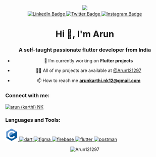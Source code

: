 <div id="header" align="center">
<img src="https://cdn.dribbble.com/users/364116/screenshots/1899338/media/eec1961f07ec63787115fc1226c63fad.gif" width="250"/>
<div id="hesders">
  <div id="badges">
    <a href="https://www.linkedin.com/in/arun-nk-24877723a">
      <img src="https://img.shields.io/badge/LinkedIn-blue?style=for-the-badge&logo=linkedin&logoColor=white" alt="LinkedIn Badge"/>
    </a>
    <a href="https://twitter.com/TweetArun1297?t=Q6FKiwGN92bC0sKkvOkkfA&s=09">
      <img src="https://img.shields.io/badge/Twitter-lightblue?style=for-the-badge&logo=twitter&logoColor=white" alt="Twitter Badge"/>
    </a>
    <a href="https://instagram.com/_karthi_fz_?igshid=MzNlNGNkZWQ4Mg==">
      <img src="https://img.shields.io/badge/Instagram-indigo?style=for-the-badge&logo=instagram&logoColor=white" alt="Instagram Badge"/>
    </a>
<h1 align="center">Hi 👋, I'm Arun</h1>
<h3 align="center">A self-taught passionate flutter developer from India</h3>



- 🔭 I’m currently working on **Flutter projects**

- 👨‍💻 All of my projects are available at  [@Arun121297](https://github.com/Arun121297)

- 📫 How to reach me **arunkarthi.nk12@gmail.com**
    
  

<h3 align="left">Connect with me:</h3>
<p align="left">
<a href="https://www.linkedin.com/in/arun-nk-24877723a" target="blank"><img align="center" src="https://raw.githubusercontent.com/rahuldkjain/github-profile-readme-generator/master/src/images/icons/Social/linked-in-alt.svg" alt="arun (karthi) NK" height="30" width="40" /></a>
</p>

<h3 align="left">Languages and Tools:</h3>
<p align="left"> <a href="https://www.cprogramming.com/" target="_blank" rel="noreferrer"> <img src="https://raw.githubusercontent.com/devicons/devicon/master/icons/c/c-original.svg" alt="c" width="40" height="40"/> </a> <a href="https://dart.dev" target="_blank" rel="noreferrer"> <img src="https://www.vectorlogo.zone/logos/dartlang/dartlang-icon.svg" alt="dart" width="40" height="40"/> </a> <a href="https://www.figma.com/" target="_blank" rel="noreferrer"> <img src="https://www.vectorlogo.zone/logos/figma/figma-icon.svg" alt="figma" width="40" height="40"/> </a> <a href="https://firebase.google.com/" target="_blank" rel="noreferrer"> <img src="https://www.vectorlogo.zone/logos/firebase/firebase-icon.svg" alt="firebase" width="40" height="40"/> </a> <a href="https://flutter.dev" target="_blank" rel="noreferrer"> <img src="https://www.vectorlogo.zone/logos/flutterio/flutterio-icon.svg" alt="flutter" width="40" height="40"/> </a><a href="https://www.postman.com/" target="_blank" rel="noreferrer"> <img src="https://img.uxwing.com/wp-content/themes/uxwing/download/brands-social-media/postman-icon.png" alt="postman" width="40" height="40"/> </a> </p>

<p><img align="center" src="https://github-readme-streak-stats.herokuapp.com/?user=arun121297&" alt="Arun121297" /></p>
